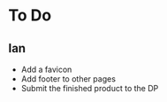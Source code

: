 To Do
=====

Ian
---
* Add a favicon
* Add footer to other pages
* Submit the finished product to the DP
